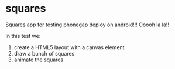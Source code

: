 squares
=======

Squares app for testing phonegap deploy on android!!! Ooooh la la!!

In this test we:
1) create a HTML5 layout with a canvas element
2) draw a bunch of squares
3) animate the squares